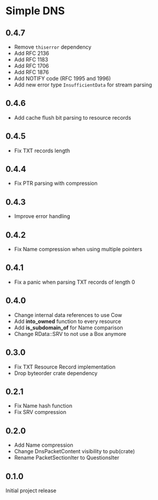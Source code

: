 # Simple DNS

## 0.4.7
- Remove `thiserror` dependency
- Add RFC 2136
- Add RFC 1183
- Add RFC 1706
- Add RFC 1876
- Add NOTIFY code (RFC 1995 and 1996)
- Add new error type `InsufficientData` for stream parsing

## 0.4.6
- Add cache flush bit parsing to resource records

## 0.4.5
- Fix TXT records length

## 0.4.4
- Fix PTR parsing with compression

## 0.4.3
- Improve error handling

## 0.4.2
- Fix Name compression when using multiple pointers

## 0.4.1
- Fix a panic when parsing TXT records of length 0

## 0.4.0
- Change internal data references to use Cow
- Add **into_owned** function to every resource
- Add **is_subdomain_of** for Name comparison
- Change RData::SRV to not use a Box anymore 

## 0.3.0
- Fix TXT Resource Record implementation
- Drop byteorder crate dependency

## 0.2.1
- Fix Name hash function
- Fix SRV compression

## 0.2.0

- Add Name compression
- Change DnsPacketContent visibility to pub(crate)
- Rename PacketSectionIter to QuestionsIter 

## 0.1.0

Initial project release
